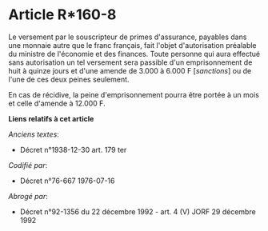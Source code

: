 # Article R*160-8

Le versement par le souscripteur de primes d'assurance, payables dans une monnaie autre que le franc français, fait l'objet
d'autorisation préalable du ministre de l'économie et des finances.    Toute personne qui aura effectué sans autorisation un
tel versement sera passible d'un emprisonnement de huit à quinze jours et d'une amende de 3.000 à 6.000 F [*sanctions*] ou de
l'une de ces deux peines seulement.

En cas de récidive, la peine d'emprisonnement pourra être portée à un mois et celle d'amende à 12.000 F.

**Liens relatifs à cet article**

_Anciens textes_:

  - Décret n°1938-12-30 art. 179 ter

_Codifié par_:

  - Décret n°76-667 1976-07-16

_Abrogé par_:

  - Décret n°92-1356 du 22 décembre 1992 - art. 4 (V) JORF 29 décembre 1992
